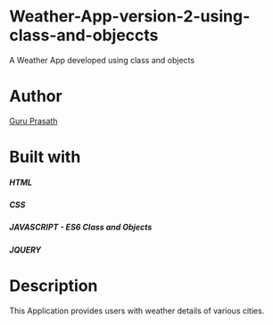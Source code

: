 # Weather-App-version-2-using-class-and-objeccts

A Weather App developed using class and objects 

# Author

<a href="https://github.com/guruk05">Guru Prasath</a>

# Built with

##### HTML
##### CSS
##### JAVASCRIPT - ES6 Class and Objects
##### JQUERY

# Description

This Application provides users with weather details of various cities.




